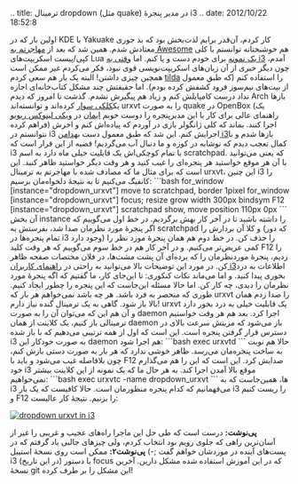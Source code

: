 .. title: ترمینال dropdown (مثل quake) در مدیر پنجرهٔ i3 .. date:
2012/10/22 18:52:8

اولین بار که در KDE با Yakuake کار کردم‌، آن‌قدر برایم لذت‌بخش بود که بد
جوری معتادش شدم‌. همین شد که بعد از [مهاجرتم به
Awesome](http://shahinism.com/blog/1391/01/06/%d9%86%d8%b5%d8%a8-awesome-wm-%d8%b1%d9%88%db%8c-%d8%a7%d8%b3%d9%84%da%a9%d9%88%d8%b1/ "نصب Awesome WM روی اسلکور")
هم خوشبختانه توانستم با کلی کپی/پیست اسکریپت‌های Lua [یک
نمونه](http://shahinism.com/blog/1391/01/10/%db%8c%da%a9-%d9%be%d9%88%d8%b3%d8%aa%d9%87-%d8%a8%d8%b1%d8%a7%db%8c-%d9%85%d8%af%db%8c%d8%b1-%d9%be%d9%86%d8%ac%d8%b1%d9%87-awesome/ "یک پوسته برای مدیر پنجره Awesome")
برای خودم دست و پا کنم‌. اما [وقتی به
i3](http://shahinism.com/blog/1391/04/15/%d8%aa%d8%ac%d8%b1%d8%a8%d9%87%d9%94-%da%a9%d8%a7%d8%b1-%d8%a8%d8%a7-i3-%db%8c%da%a9-%d8%b1%d8%ba%db%8c%d8%a8-%d9%82%d8%af%d8%b1%e2%80%8c/ "تجربهٔ کار با i3 یک رقیب قدر‌!")
آمدم‌، چون دیگر خبری از آن زبان‌های اسکریپت‌نویسی قوی نبود‌، فکر می‌کردم
غیر ممکن است همچین چیزی داشتن‌! البته یک بار هم سعی کردم
[tilda](http://downloads.sourceforge.net/tilda "tilda home page") را
استفاده کنم (که طبق معمول از بیت‌های نیم‌سوز فرود کشفش کرده بودم). اما
حقیقتش چند مشکل کتاب‌خانه‌ای اجازه نداد درست کامپایلش کنم و زیاد هم
پیگیرش نشدم‌. گذشت تا امروز که دیدم Arch باز‌ها یک[کلکی
سوار](http://downloads.sourceforge.net/tilda "HOWTO: get a quake-like urxvt terminal in openbox")
کرده‌اند و توانسته‌اند urxvt را به صورت quake در OpenBox (یک راهنمای
عالی برای کار با این مدیرپنجره را دوست خوبم
[ایمان](http://emanlog.com "وبلاگ ایمان امینی!") در [ویکی لینوکس
ریویو](http://wiki.linuxreview.ir/OpenBox "Openbox on linuxreview wiki")
فراهم کرده) اجرا کنند‌. بماند که کلی ژانگولر بازی در آوردم که پیاده‌اش
کنم و اخرش نتوانستم در i3 اجرایش کنم‌. این شد که طبق معمول دست به[دامن
i3](http://faq.i3wm.org/question/671/kuake-like-behavior-with-urxvt/ "problem on i3 faq site")باز‌ها
شدم و با کمال تعجب دیدم که نوشابه در کوزه و ما دنبال آب می‌گردیم‌! قضیه
از این قرار است که i3 با تمام کوچکی‌اش یک قابلیت خیلی ماه دارد به اسم
scratchpad. که یعنی می‌توانید با آن هر موقع خواستید هر پنجره‌ای را غیب
کنید و هر وقت دیگر خواستید ظاهر کنید‌. این است که برای مثال ما که مصادف
شده با مهاجرتم به ترمینال urxvt‌، این چنین i3 را کانفیگ می‌کنیم تا به
نتیجهٔ دلخواه‌مان برسیم: \`\`\`bash for\_window
[instance="dropdown\_urxvt"] move to scratchpad, border 1pixel
for\_window [instance="dropdown\_urxvt"] focus; resize grow width 300px
bindsym F12 [instance="dropdown\_urxvt"] scratchpad show, move position
110px 0px \`\`\` آن بخش instance را داشته باشید تا در آخر کار بهش
برگردیم‌. در خط اول می‌گوییم که اگر پنجرهٔ مورد نظرمان صدا شد‌، بفرستش
به scratchpad و کلا آن بردارش را (که دور تمام پنجره‌ها در i3 وجود دارد)
را حذف کن. در خط دوم هم همان پنجرهٔ مورد نظر را کمی عریض‌تر می‌کنیم‌. و
در آخر کار هم در خط سوم می‌گوییم که هر وقت کلید F12 را زدیم‌، پنجرهٔ
موردنظرمان را که برده‌ای آن پشت مشت‌ها‌، در فلان مختصات صفحه ظاهر کن‌.
در مورد این توضیحات بالا می‌توانید به راحتی در [راهنمای کاربران
i3](http://i3wm.org/docs/userguide.html "i3 user guide")اطلاعات به درد
بخوری پیدا کنید‌. و اما می‌ماند نکات کنکوری: تا این‌جای کار‌، ما گفتیم
که اگه پنجرهٔ مورد نظرمان را دیدی‌، چه کار کن‌. اما حالا مسئله این‌جاست
که این پنجره را چطور ایجاد کنیم‌. طوری که منحصر به فرد باشد‌. هر چه باشد
نمی‌خواهم هر بار که urxvt را صدا زدم همان بالا باز شود‌. گاهی به یک
ترمینال گنده نیاز دارم‌! urxvt یک قابلیت خیلی به درد بخور دارد و آن هم
این که می‌توان آن را به صورت daemon اجرا کرد‌. بعد هم هر وقت خواستیم
ترمینالی باز کنیم‌، یک کلاینت از همان daemon باز می‌شود که مزیتش سرعت
بالای در دسترس قرار گرفتن پنجره است‌. این است که اول از همه ترتیبی
می‌دهیم که با باز شده i3 به صورت خودکار این daemon هم اجرا شود:
\`\`\`bash exec urxvtd \`\`\` حالا هم نوبت به ساخت پنجره‌مان می‌رسد‌.
ظاهر خوشی ندارد که هر بار به صورت دستی بازش کنم‌، چون بلافاصله غیب
می‌شود و باید با F12 صدایش کرد‌. این است که این را هم می‌گذارم خود i3
موقع بالا آمدن اجرا کند‌. به هر حال ما که یک نمونه از این کلاینت بیشتر
نمی‌خواهیم: \`\`\`bash exec urxvtc -name dropdown\_urxvt \`\`\` ها‌،
همین‌جاست که به i3 می‌فهمانیم که کدام پنجره منظورمان است‌. حالا کافیست
که یک بار i3 را ریست کنیم و F12 را بزنیم‌. نتیجهٔ کار عالیست:

[![dropdown urxvt in
i3](http://dl.dropbox.com/u/25017694/Blog-photos/i3_urxvt_dropdown.png "dropdown urxvt in i3")](http://dl.dropbox.com/u/25017694/Blog-photos/i3_urxvt_dropdown.png)

**پی‌نوشت:** درست است که طی حل این ماجرا راه‌های عجیب و غریبی را غیر از
آسان‌ترین راهی که جلوی رویم بود انتخاب کردم‌، ولی چیز‌های جالبی یاد
گرفتم که در پست‌های آینده در موردشان خواهم گفت ;-) **پی‌نوشت۲:** ممکن
است روی نسخهٔ استیبل i3 (در این تاریخ) با دستور focus که در این آموزش
استفاده شده مشکل دارین‌. آخرین نسخهٔ git این مشکل را بر طرف کرده‌!

